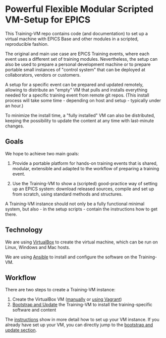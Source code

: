 # Powerful Flexible Modular Scripted VM-Setup for EPICS

This Training-VM repo contains code (and documentation)
to set up a virtual machine with EPICS Base and other modules
in a scripted, reproducible fashion.

The original and main use case are EPICS Training events,
where each event uses a different set of training modules.
Nevertheless, the setup can also be used
to prepare a personal development machine
or to prepare portable small instances of "control system"
that can be deployed at collaborators, vendors or customers.

A setup for a specific event can be prepared and updated remotely,
allowing to distribute an "empty" VM
that pulls and installs everything needed for a specific training event
from remote git repos.
(This install process will take some time - depending on host and setup -
typically under an hour.)

To minimize the install time,
a "fully installed" VM can also be distributed,
keeping the possibility to update the content at any time
with last-minute changes.

## Goals

We hope to achieve two main goals:

1. Provide a portable platform for hands-on training events
   that is shared, modular, extensible
   and adapted to the workflow of preparing a training event.

2. Use the Training-VM to show a (scripted) good-practice way
   of setting up an EPICS system: download released sources,
   compile and set up from scratch, using standard methods and
   structures.

A Training-VM instance should not only be a fully functional minimal system,
but also - in the setup scripts - contain the instructions how to get there.

## Technology

We are using [VirtualBox](https://www.oracle.com/virtualization/virtualbox/)
to create the virtual machine,
which can be run on Linux, Windows and Mac hosts.

We are using [Ansible](https://docs.ansible.com/)
to install and configure the software on the Training-VM.

## Workflow

There are two steps to create a Training-VM instance:

1. Create the VirtualBox VM
   ([manually](doc/creating-vm-from-scratch.md) or
   [using Vagrant](doc/creating-vm-using-vagrant.md))
2. [Bootstrap and Update](doc/bootstrap-update-vm.md) the Training-VM
   to install the training-specific software and content

The [instructions](doc/instructions.md)
show in more detail how to set up your VM instance.
If you already have set up your VM,
you can directly jump to the
[bootstrap and update section](doc/bootstrap-update-vm.md).
